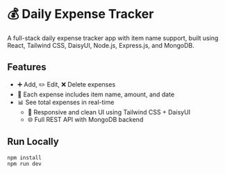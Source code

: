 # 💰 Daily Expense Tracker

A full-stack daily expense tracker app with item name support, built using React, Tailwind CSS, DaisyUI, Node.js, Express.js, and MongoDB.

## Features

- ➕ Add, ✏️ Edit, ❌ Delete expenses
- 📝 Each expense includes item name, amount, and date
- 📊 See total expenses in real-time
  - 📱 Responsive and clean UI using Tailwind CSS + DaisyUI
  - 🌐 Full REST API with MongoDB backend

## Run Locally

```bash
npm install
npm run dev
```
